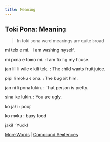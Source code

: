 ```yaml
---
title: Meaning
---
```


## Toki Pona: Meaning

> In toki pona word meanings are quite broad

mi telo e mi.
: I am washing myself.

mi pona e tomo mi.
: I am fixing my house.

jan lili li wile e kili telo.
: The child wants fruit juice.

pipi li moku e ona.
: The bug bit him.

jan ni li pona lukin.
: That person is pretty.

sina ike lukin.
: You are ugly.

ko jaki
: poop

ko moku
: baby food

jaki!
: Yuck!

[More Words](15MoreWords.md) | [Compound Sentences](17CompoundSentences.md)